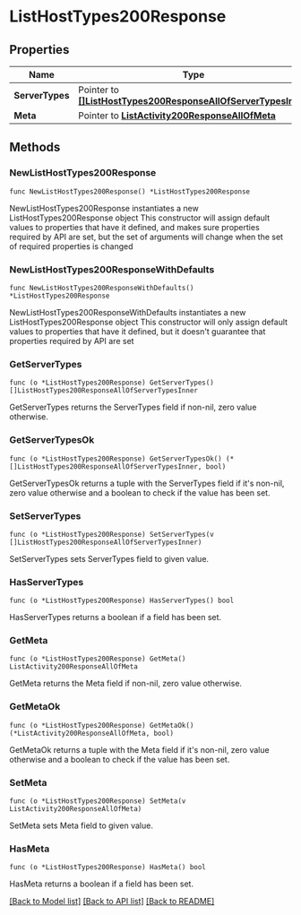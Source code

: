 # ListHostTypes200Response

## Properties

Name | Type | Description | Notes
------------ | ------------- | ------------- | -------------
**ServerTypes** | Pointer to [**[]ListHostTypes200ResponseAllOfServerTypesInner**](ListHostTypes200ResponseAllOfServerTypesInner.md) |  | [optional] 
**Meta** | Pointer to [**ListActivity200ResponseAllOfMeta**](ListActivity200ResponseAllOfMeta.md) |  | [optional] 

## Methods

### NewListHostTypes200Response

`func NewListHostTypes200Response() *ListHostTypes200Response`

NewListHostTypes200Response instantiates a new ListHostTypes200Response object
This constructor will assign default values to properties that have it defined,
and makes sure properties required by API are set, but the set of arguments
will change when the set of required properties is changed

### NewListHostTypes200ResponseWithDefaults

`func NewListHostTypes200ResponseWithDefaults() *ListHostTypes200Response`

NewListHostTypes200ResponseWithDefaults instantiates a new ListHostTypes200Response object
This constructor will only assign default values to properties that have it defined,
but it doesn't guarantee that properties required by API are set

### GetServerTypes

`func (o *ListHostTypes200Response) GetServerTypes() []ListHostTypes200ResponseAllOfServerTypesInner`

GetServerTypes returns the ServerTypes field if non-nil, zero value otherwise.

### GetServerTypesOk

`func (o *ListHostTypes200Response) GetServerTypesOk() (*[]ListHostTypes200ResponseAllOfServerTypesInner, bool)`

GetServerTypesOk returns a tuple with the ServerTypes field if it's non-nil, zero value otherwise
and a boolean to check if the value has been set.

### SetServerTypes

`func (o *ListHostTypes200Response) SetServerTypes(v []ListHostTypes200ResponseAllOfServerTypesInner)`

SetServerTypes sets ServerTypes field to given value.

### HasServerTypes

`func (o *ListHostTypes200Response) HasServerTypes() bool`

HasServerTypes returns a boolean if a field has been set.

### GetMeta

`func (o *ListHostTypes200Response) GetMeta() ListActivity200ResponseAllOfMeta`

GetMeta returns the Meta field if non-nil, zero value otherwise.

### GetMetaOk

`func (o *ListHostTypes200Response) GetMetaOk() (*ListActivity200ResponseAllOfMeta, bool)`

GetMetaOk returns a tuple with the Meta field if it's non-nil, zero value otherwise
and a boolean to check if the value has been set.

### SetMeta

`func (o *ListHostTypes200Response) SetMeta(v ListActivity200ResponseAllOfMeta)`

SetMeta sets Meta field to given value.

### HasMeta

`func (o *ListHostTypes200Response) HasMeta() bool`

HasMeta returns a boolean if a field has been set.


[[Back to Model list]](../README.md#documentation-for-models) [[Back to API list]](../README.md#documentation-for-api-endpoints) [[Back to README]](../README.md)



